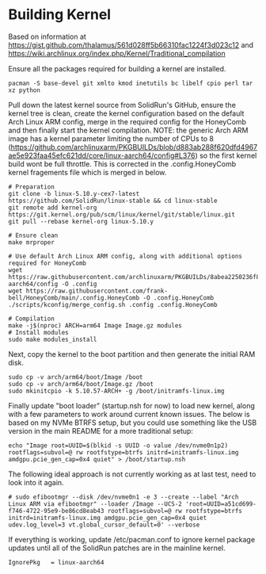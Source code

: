 # Building Kernel

Based on information at https://gist.github.com/thalamus/561d028ff5b66310fac1224f3d023c12 and https://wiki.archlinux.org/index.php/Kernel/Traditional_compilation

Ensure all the packages required for building a kernel are installed.

    pacman -S base-devel git xmlto kmod inetutils bc libelf cpio perl tar xz python

Pull down the latest kernel source from SolidRun's GitHub, ensure the kernel tree is clean, create the kernel configuration based on the default Arch Linux ARM config, merge in the required config for the HoneyComb and then finally start the kernel compilation. NOTE: the generic Arch ARM image has a kernel parameter limiting the number of CPUs to 8 (https://github.com/archlinuxarm/PKGBUILDs/blob/d883ab288f620dfd4967ae5e923faa45efc621dd/core/linux-aarch64/config#L376) so the first kernel build wont be full throttle. This is corrected in the .config.HoneyComb kernel fragements file which is merged in below.

    # Preparation
    git clone -b linux-5.10.y-cex7-latest https://github.com/SolidRun/linux-stable && cd linux-stable
    git remote add kernel-org https://git.kernel.org/pub/scm/linux/kernel/git/stable/linux.git
    git pull --rebase kernel-org linux-5.10.y

    # Ensure clean
    make mrproper
    
    # Use default Arch Linux ARM config, along with additional options required for HoneyComb
    wget https://raw.githubusercontent.com/archlinuxarm/PKGBUILDs/8abea2250236f896fe07b9773d9d938f739b39eb/core/linux-aarch64/config -O .config
    wget https://raw.githubusercontent.com/frank-bell/HoneyComb/main/.config.HoneyComb -O .config.HoneyComb
    ./scripts/kconfig/merge_config.sh .config .config.HoneyComb
        
    # Compilation
    make -j$(nproc) ARCH=arm64 Image Image.gz modules
    # Install modules
    sudo make modules_install

Next, copy the kernel to the boot partition and then generate the initial RAM disk. 

    sudo cp -v arch/arm64/boot/Image /boot
    sudo cp -v arch/arm64/boot/Image.gz /boot
    sudo mkinitcpio -k 5.10.57-ARCH+ -g /boot/initramfs-linux.img

Finally update "boot loader" (startup.nsh for now) to load new kernel, along with a few parameters to work around current known issues. The below is based on my NVMe BTRFS setup, but you could use something like the USB version in the main README for a more traditional setup:

    echo "Image root=UUID=$(blkid -s UUID -o value /dev/nvme0n1p2) rootflags=subvol=@ rw rootfstype=btrfs initrd=initramfs-linux.img amdgpu.pcie_gen_cap=0x4 quiet" > /boot/startup.nsh

The following ideal approach is not currently working as at last test, need to look into it again.

    # sudo efibootmgr --disk /dev/nvme0n1 -e 3 --create --label "Arch Linux ARM via efibootmgr" --loader /Image --UCS-2 'root=UUID=a51cd699-f746-4722-95e9-be86cd8eab43 rootflags=subvol=@ rw rootfstype=btrfs initrd=initramfs-linux.img amdgpu.pcie_gen_cap=0x4 quiet udev.log_level=3 vt.global_cursor_default=0' --verbose

If everything is working, update /etc/pacman.conf to ignore kernel package updates until all of the SolidRun patches are in the mainline kernel.

    IgnorePkg   = linux-aarch64
